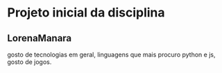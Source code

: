 #  Projeto inicial da disciplina
## LorenaManara

gosto de tecnologias em geral, linguagens que mais procuro python e js, gosto de jogos.
